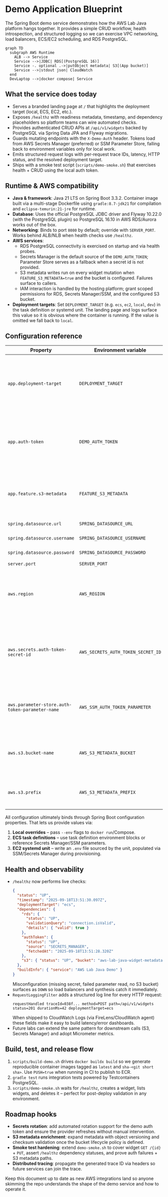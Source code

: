 # Demo Application Blueprint

The Spring Boot demo service demonstrates how the AWS Lab Java platform hangs together. It provides a simple CRUD workflow, health introspection, and structured logging so we can exercise VPC networking, load balancers, ECS/EC2 scheduling, and RDS PostgreSQL.

```mermaid
graph TD
  subgraph AWS Runtime
    ALB --> Service
    Service -->|JDBC| RDS[(PostgreSQL 16)]
    Service -. optional .->|putObject metadata| S3[(App bucket)]
    Service -->|stdout json| CloudWatch
  end
  DevLaptop -->|docker compose| Service
```

## What the service does today

- Serves a branded landing page at `/` that highlights the deployment target (local, ECS, EC2, etc.).
- Exposes `/healthz` with readiness metadata, timestamp, and dependency placeholders so platform teams can wire automated checks.
- Provides authenticated CRUD APIs at `/api/v1/widgets` backed by PostgreSQL via Spring Data JPA and Flyway migrations.
- Guards mutating endpoints with the `X-Demo-Auth` header. Tokens load from AWS Secrets Manager (preferred) or SSM Parameter Store, falling back to environment variables only for local work.
- Emits structured request logs with per-request trace IDs, latency, HTTP status, and the resolved deployment target.
- Ships with a smoke test script (`scripts/demo-smoke.sh`) that exercises health + CRUD using the local auth token.

## Runtime & AWS compatibility

- **Java & framework**: Java 21 LTS on Spring Boot 3.3.2. Container image built via a multi-stage Dockerfile using `gradle:8.7-jdk21` for compilation and `eclipse-temurin:21-jre` for runtime.
- **Database**: Uses the official PostgreSQL JDBC driver and Flyway 10.22.0 (with the PostgreSQL plugin) so PostgreSQL 16.10 in AWS RDS/Aurora works out of the box.
- **Networking**: Binds to port `8080` by default; override with `SERVER_PORT`. Works behind ALB/NLB when health checks use `/healthz`.
- **AWS services**:
  - RDS PostgreSQL connectivity is exercised on startup and via health probes.
  - Secrets Manager is the default source of the `DEMO_AUTH_TOKEN`; Parameter Store serves as a fallback when a secret id is not provided.
  - S3 metadata writes run on every widget mutation when `FEATURE_S3_METADATA=true` and the bucket is configured. Failures surface to callers.
  - IAM interaction is handled by the hosting platform; grant scoped permissions for RDS, Secrets Manager/SSM, and the configured S3 bucket.
- **Deployment targets**: Set `DEPLOYMENT_TARGET` (e.g. `ecs`, `ec2`, `local`, `dev`) in the task definition or systemd unit. The landing page and logs surface this value so it is obvious where the container is running. If the value is omitted we fall back to `local`.

## Configuration reference

| Property                                        | Environment variable               | Default                                 | Purpose                                                                                                         |
| ----------------------------------------------- | ---------------------------------- | --------------------------------------- | --------------------------------------------------------------------------------------------------------------- |
| `app.deployment-target`                         | `DEPLOYMENT_TARGET`                | `local`                                 | Displayed on the landing page and emitted in logs. Set to `ecs`, `ec2`, or environment names like `dev`/`prod`. |
| `app.auth-token`                                | `DEMO_AUTH_TOKEN`                  | `demo-token`                            | Shared secret for CRUD operations. Overridden automatically when Secrets Manager/SSM sources are configured.    |
| `app.feature.s3-metadata`                       | `FEATURE_S3_METADATA`              | `false`                                 | Enables S3 metadata writes. Requires the bucket configuration below.                                            |
| `spring.datasource.url`                         | `SPRING_DATASOURCE_URL`            | `jdbc:postgresql://localhost:5432/demo` | JDBC URL for RDS.                                                                                               |
| `spring.datasource.username`                    | `SPRING_DATASOURCE_USERNAME`       | `demo`                                  | Database user.                                                                                                  |
| `spring.datasource.password`                    | `SPRING_DATASOURCE_PASSWORD`       | `demo`                                  | Database password.                                                                                              |
| `server.port`                                   | `SERVER_PORT`                      | `8080`                                  | HTTP port.                                                                                                      |
| `aws.region`                                    | `AWS_REGION`                       | _(empty)_                               | Explicit AWS region for SDK clients. Defaults to the standard provider chain if omitted.                        |
| `aws.secrets.auth-token-secret-id`              | `AWS_SECRETS_AUTH_TOKEN_SECRET_ID` | _(empty)_                               | Secrets Manager secret ID containing the demo auth token. Takes precedence over all other sources.              |
| `aws.parameter-store.auth-token-parameter-name` | `AWS_SSM_AUTH_TOKEN_PARAMETER`     | _(empty)_                               | SecureString parameter name for the auth token when a secret id is not supplied.                                |
| `aws.s3.bucket-name`                            | `AWS_S3_METADATA_BUCKET`           | _(empty)_                               | Bucket used for widget metadata. Mandatory when S3 metadata is enabled.                                         |
| `aws.s3.prefix`                                 | `AWS_S3_METADATA_PREFIX`           | `widget-metadata/`                      | Key prefix applied to every widget metadata object.                                                             |

All configuration ultimately binds through Spring Boot configuration properties. That lets us provide values via:

1. **Local overrides** – pass `--env` flags to `docker run`/Compose.
2. **ECS task definitions** – use task definition environment blocks or reference Secrets Manager/SSM parameters.
3. **EC2 systemd unit** – write an `.env` file sourced by the unit, populated via SSM/Secrets Manager during provisioning.

## Health and observability

- `/healthz` now performs live checks:
  ```json
  {
    "status": "UP",
    "timestamp": "2025-09-18T13:51:30.097Z",
    "deploymentTarget": "ecs",
    "dependencies": {
      "rds": {
        "status": "UP",
        "validationQuery": "connection.isValid",
        "details": { "valid": true }
      },
      "authToken": {
        "status": "UP",
        "source": "SECRETS_MANAGER",
        "fetchedAt": "2025-09-18T13:51:28.320Z"
      },
      "s3": { "status": "UP", "bucket": "aws-lab-java-widget-metadata" }
    },
    "buildInfo": { "service": "AWS Lab Java Demo" }
  }
  ```
  Misconfiguration (missing secret, failed parameter read, no S3 bucket) surfaces as `DOWN` so load balancers and synthesis catch it immediately.
- `RequestLoggingFilter` adds a structured log line for every HTTP request:
  ```
  requestHandled traceId=038f... method=POST path=/api/v1/widgets status=201 durationMs=42 deploymentTarget=ecs
  ```
  When shipped to CloudWatch Logs (via FireLens/CloudWatch agent) these fields make it easy to build latency/error dashboards.
- Future labs can extend the same pattern for downstream calls (S3, Secrets Manager) and adopt Micrometer metrics.

## Build, test, and release flow

1. `scripts/build-demo.sh` drives `docker buildx build` so we generate reproducible container images tagged as `latest` and `sha-<git short sha>`. Use `PUSH=true` when running in CI to publish to ECR.
2. `gradle test` runs integration tests powered by Testcontainers PostgreSQL.
3. `scripts/demo-smoke.sh` waits for `/healthz`, creates a widget, lists widgets, and deletes it – perfect for post-deploy validation in any environment.

## Roadmap hooks

- **Secrets rotation**: add automated rotation support for the demo auth token and ensure the provider refreshes without manual intervention.
- **S3 metadata enrichment**: expand metadata with object versioning and checksum validation once the bucket lifecycle policy is defined.
- **Smoke test hardening**: extend `demo-smoke.sh` to cover widget `GET /{id}` + `PUT`, assert `/healthz` dependency statuses, and prove auth failures + S3 metadata paths.
- **Distributed tracing**: propagate the generated trace ID via headers so future services can join the trace.

Keep this document up to date as new AWS integrations land so anyone skimming the repo understands the shape of the demo service and how to operate it.
